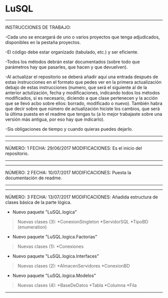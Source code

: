 
# LuSQL
-------------------------
INSTRUCCIONES DE TRABAJO:

-Cada uno se encargará de uno o varios proyectos que tenga adjudicados,
disponibles en la pestaña proyectos.

-El código debe estar organizado (tabulado, etc.) y ser eficiente.

-Todos los métodos debrán estar documentados (sobre todo que parámetros hay
que pasarles, que hacen y que devuelven).

-Al actualizar el repositorio se deberá añadir aquí una entrada después de estas
instrucciones en el formato que pedes ver en la primera actualización debajo de
estas instrucciones (numero, que será el siguiente al de la anterior
actulización, fecha y modificaciones, indicando todos los métodos modificados, si es necesario, diciendo a que clase
pertenecen y la acción que se llevó acbo sobre ellos: borrado, modificado o nuevo).
También habra que decir sobre que número de actualización hiciste los cambios, que
será la última puesta en el readme que tengas tu (a lo mejor trabajaste sobre una
versión más antigua, por eso hay que indicarlo).

-Sis obligaciones de tiempo y cuando quieras puedes dejarlo.

-------------------------

*****
NÚMERO: 1
FECHA: 29/06/2017
MODIFICACIONES: Es el inicio del repositorio.
*****

*****
NÚMERO: 2
FECHA: 10/07/2017
MODIFICACIONES: Puesta la documentación de readme.
*****

*****
NÚMERO: 3
FECHA: 13/07/2017
MODIFICACIONES: Añadida estructura de clases básica de la parte lógica.

- Nuevo paquete "LuSQL.logica"
>Nuevas clases (3): 
		*ConexionSingleton
		*ServidorSQL
		*TipoBD (enumeration)
    
- Nuevo paquete "LuSQL.logica.Factorias"
>Nuevas clases (1):
		*Conexiones
    
- Nuevo paquete "LuSQL.logica.Interfaces"
>Nuevas clases (2):
		*AlmacenServidores
		*ConexionBD

- Nuevo paquete "LuSQL.logica.Modelos"
>Nuevas clases (4):
		*BaseDeDatos
		*Tabla
		*Columna
		*Fila
   
*****
